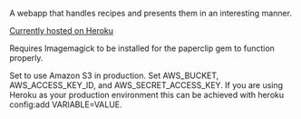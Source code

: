 A webapp that handles recipes and presents them in an interesting manner.

[Currently hosted on Heroku](http://mysterious-taiga-1810.herokuapp.com/)

Requires Imagemagick to be installed for the paperclip gem to function properly.

Set to use Amazon S3 in production.  Set AWS_BUCKET, AWS_ACCESS_KEY_ID, and AWS_SECRET_ACCESS_KEY.  If you are using Heroku as your production environment this can be achieved with heroku config:add VARIABLE=VALUE.